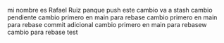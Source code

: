 mi nombre es Rafael Ruiz
panque push
este cambio va a stash
cambio pendiente
cambio primero en main para rebase
cambio primero en main para rebase
commit adicional
cambio primero en main para rebasew
cambio para rebase
test
